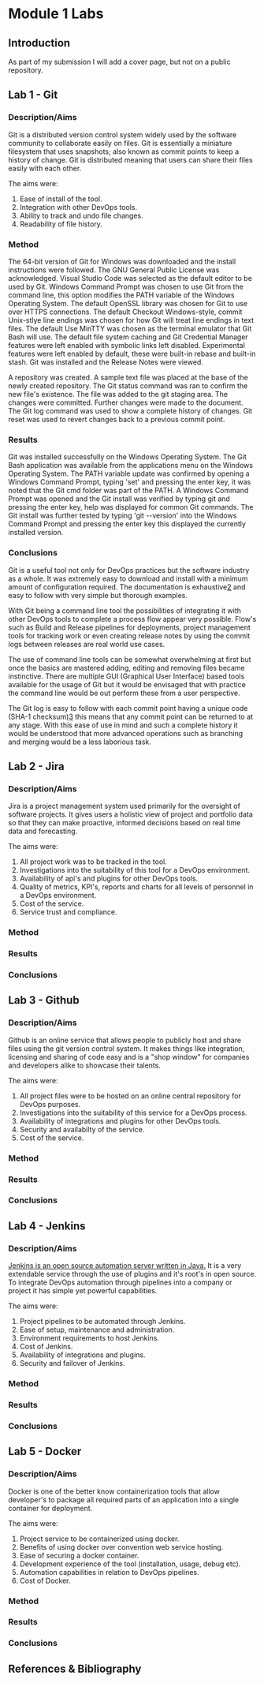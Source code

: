 # Module 1 Labs

## Introduction

As part of my submission I will add a cover page, but not on a public repository.

## Lab 1 - Git

### Description/Aims

Git is a distributed version control system widely used by the software community to collaborate easily on files. Git is essentially a miniature filesystem that uses snapshots; also known as commit points to keep a history of change. Git is distributed meaning that users can share their files easily with each other.

The aims were:

1. Ease of install of the tool.
2. Integration with other DevOps tools.
3. Ability to track and undo file changes.
4. Readability of file history.

### Method

The 64-bit version of Git for Windows was downloaded and the install instructions were followed. The GNU General Public License was acknowledged. Visual Studio Code was selected as the default editor to be used by Git. Windows Command Prompt was chosen to use Git from the command line, this option modifies the PATH variable of the Windows Operating System. The default OpenSSL library was chosen for Git to use over HTTPS connections. The default Checkout Windows-style, commit Unix-stlye line endings was chosen for how Git will treat line endings in text files. The default Use MinTTY was chosen as the terminal emulator that Git Bash will use. The default file system caching and Git Credential Manager features were left enabled with symbolic links left disabled. Experimental features were left enabled by default, these were built-in rebase and built-in stash. Git was installed and the Release Notes were viewed.

A repository was created. A sample text file was placed at the base of the newly created repository. The Git status command was ran to confirm the new file's existence. The file was added to the git staging area. The changes were committed. Further changes were made to the document. The Git log command was used to show a complete history of changes. Git reset was used to revert changes back to a previous commit point.

### Results

Git was installed successfully on the Windows Operating System. The Git Bash application was available from the applications menu on the Windows Operating System. The PATH variable update was confirmed by opening a Windows Command Prompt, typing 'set' and pressing the enter key, it was noted that the Git cmd folder was part of the PATH. A Windows Command Prompt was opened and the Git install was verified by typing git and pressing the enter key, help was displayed for common Git commands. The Git install was further tested by typing 'git --version' into the Windows Command Prompt and pressing the enter key this displayed the currently installed version.

### Conclusions

Git is a useful tool not only for DevOps practices but the software industry as a whole. It was extremely easy to download and install with a minimum amount of configuration required. The documentation is exhaustive[2] and easy to follow with very simple but thorough examples.

With Git being a command line tool the possibilities of integrating it with other DevOps tools to complete a process flow appear very possible. Flow's such as Build and Release pipelines for deployments, project management tools for tracking work or even creating release notes by using the commit logs between releases are real world use cases.

The use of command line tools can be somewhat overwhelming at first but once the basics are mastered adding, editing and removing files became instinctive. There are multiple GUI (Graphical User Interface) based tools available for the usage of Git but it would be envisaged that with practice the command line would be out perform these from a user perspective.

The Git log is easy to follow with each commit point having a unique code (SHA-1 checksum)[3] this means that any commit point can be returned to at any stage. With this ease of use in mind and such a complete history it would be understood that more advanced operations such as branching and merging would be a less laborious task.

## Lab 2 - Jira

### Description/Aims

Jira is a project management system used primarily for the oversight of software projects. It gives users a holistic view of project and portfolio data so that they can make proactive, informed decisions based on real time data and forecasting.

The aims were:

1. All project work was to be tracked in the tool.
2. Investigations into the suitability of this tool for a DevOps environment.
3. Availability of api's and plugins for other DevOps tools.
4. Quality of metrics, KPI's, reports and charts for all levels of personnel in a DevOps environment.
5. Cost of the service.
6. Service trust and compliance.

### Method



### Results



### Conclusions



## Lab 3 - Github

### Description/Aims

Github is an online service that allows people to publicly host and share files using the git version control system. It makes things like integration, licensing and sharing of code easy and is a "shop window" for companies and developers alike to showcase their talents.

The aims were:

1. All project files were to be hosted on an online central repository for DevOps purposes.
2. Investigations into the suitability of this service for a DevOps process.
3. Availability of integrations and plugins for other DevOps tools.
4. Security and availabilty of the service.
5. Cost of the service.

### Method



### Results



### Conclusions



## Lab 4 - Jenkins

### Description/Aims

[Jenkins is an open source automation server written in Java.][1] It is a very extendable service through the use of plugins and it's root's in open source. To integrate DevOps automation through pipelines into a company or project it has simple yet powerful capabilities.

The aims were:

1. Project pipelines to be automated through Jenkins.
2. Ease of setup, maintenance and administration.
3. Environment requirements to host Jenkins.
4. Cost of Jenkins.
5. Availability of integrations and plugins.
6. Security and failover of Jenkins.

### Method



### Results



### Conclusions



## Lab 5 - Docker

### Description/Aims

Docker is one of the better know containerization tools that allow developer's to package all required parts of an application into a single container for deployment.

The aims were:

1. Project service to be containerized using docker.
2. Benefits of using docker over convention web service hosting.
3. Ease of securing a docker container.
4. Development experience of the tool (installation, usage, debug etc).
5. Automation capabilities in relation to DevOps pipelines.
6. Cost of Docker.

### Method



### Results



### Conclusions



## References & Bibliography

[1]: https://en.wikipedia.org/wiki/Jenkins_(software)
[2]: https://git-scm.com/docs
[3]: https://git-scm.com/book/en/v2/Git-Basics-Viewing-the-Commit-History